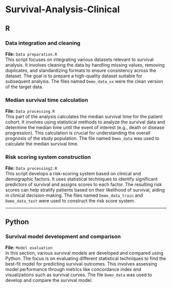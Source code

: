 # Survival-Analysis-Clinical

## R

### Data integration and cleaning
**File:** `Data preparation.R`     
This script focuses on integrating various datasets relevant to survival analysis. It involves cleaning the data by handling missing values, removing duplicates, and standardizing formats to ensure consistency across the dataset. The goal is to prepare a high-quality dataset suitable for subsequent analysis. The files named `Demo_data_xx` were the clean version of the target data.

### Median survival time calculation 
**File:** `Data processing.R`         
This part of the analysis calculates the median survival time for the patient cohort. It involves using statistical methods to analyze the survival data and determine the median time until the event of interest (e.g., death or disease progression). This calculation is crucial for understanding the overall prognosis of the study population. The file named `Demo_data` was used to calculate the median survival time.

### Risk scoring system construction
**File:** `Data processing2.R`   
This script develops a risk-scoring system based on clinical and demographic factors. It uses statistical techniques to identify significant predictors of survival and assigns scores to each factor. The resulting risk scores can help stratify patients based on their likelihood of survival, aiding in clinical decision-making. The files named `Demo_data_train` and `Demo_data_test` were used to construct the risk score system.

---
## Python

### Survival model development and comparison
**File:** `Model evaluation`          
 In this section, various survival models are developed and compared using Python. The focus is on evaluating different statistical techniques to find the best-fit model for predicting survival outcomes. This involves assessing model performance through metrics like concordance index and visualizations such as survival curves. The file `Demo_data` was used to develop and compare the survival model.
